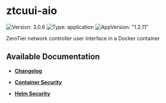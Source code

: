 # ztcuui-aio

![Version: 3.0.6](https://img.shields.io/badge/Version-3.0.6-informational?style=flat-square) ![Type: application](https://img.shields.io/badge/Type-application-informational?style=flat-square) ![AppVersion: "1.2.11"](https://img.shields.io/badge/AppVersion-"1.2.11"-informational?style=flat-square)

ZeroTier network controller user interface in a Docker container

## Available Documentation

- [**Changelog**](CHANGELOG)

- [**Container Security**](container-security)

- [**Helm Security**](helm-security)

